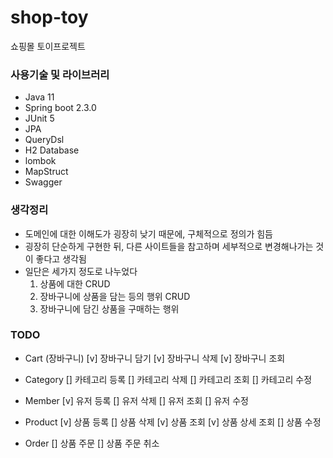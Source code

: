 # shop-toy
쇼핑몰 토이프로젝트

### 사용기술 및 라이브러리
- Java 11
- Spring boot 2.3.0
- JUnit 5
- JPA
- QueryDsl
- H2 Database
- lombok
- MapStruct
- Swagger

### 생각정리
- 도메인에 대한 이해도가 굉장히 낮기 때문에, 구체적으로 정의가 힘듬
- 굉장히 단순하게 구현한 뒤, 다른 사이트들을 참고하며 세부적으로 변경해나가는 것이 좋다고 생각됨
- 일단은 세가지 정도로 나누었다
  1. 상품에 대한 CRUD
  2. 장바구니에 상품을 담는 등의 행위 CRUD
  3. 장바구니에 담긴 상품을 구매하는 행위


### TODO
- Cart (장바구니)
[v] 장바구니 담기
[v] 장바구니 삭제
[v] 장바구니 조회

- Category
[] 카테고리 등록
[] 카테고리 삭제
[] 카테고리 조회
[] 카테고리 수정

- Member
[v] 유저 등록
[] 유저 삭제
[] 유저 조회
[] 유저 수정

- Product
[v] 상품 등록
[] 상품 삭제
[v] 상품 조회
[v] 상품 상세 조회
[] 상품 수정

- Order
[] 상품 주문
[] 상품 주문 취소
